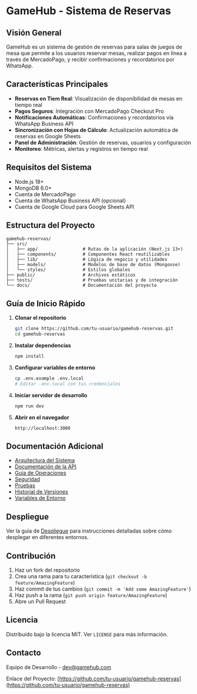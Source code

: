 # GameHub - Sistema de Reservas

## Visión General

GameHub es un sistema de gestión de reservas para salas de juegos de mesa que permite a los usuarios reservar mesas, realizar pagos en línea a través de MercadoPago, y recibir confirmaciones y recordatorios por WhatsApp.

## Características Principales

- **Reservas en Tiem Real**: Visualización de disponibilidad de mesas en tiempo real
- **Pagos Seguros**: Integración con MercadoPago Checkout Pro
- **Notificaciones Automáticas**: Confirmaciones y recordatorios vía WhatsApp Business API
- **Sincronización con Hojas de Cálculo**: Actualización automática de reservas en Google Sheets
- **Panel de Administración**: Gestión de reservas, usuarios y configuración
- **Monitoreo**: Métricas, alertas y registros en tiempo real

## Requisitos del Sistema

- Node.js 18+
- MongoDB 6.0+
- Cuenta de MercadoPago
- Cuenta de WhatsApp Business API (opcional)
- Cuenta de Google Cloud para Google Sheets API

## Estructura del Proyecto

```
gamehub-reservas/
├── src/
│   ├── app/                 # Rutas de la aplicación (Next.js 13+)
│   ├── components/          # Componentes React reutilizables
│   ├── lib/                 # Lógica de negocio y utilidades
│   ├── models/              # Modelos de base de datos (Mongoose)
│   └── styles/              # Estilos globales
├── public/                  # Archivos estáticos
├── tests/                   # Pruebas unitarias y de integración
└── docs/                    # Documentación del proyecto
```

## Guía de Inicio Rápido

1. **Clonar el repositorio**
   ```bash
   git clone https://github.com/tu-usuario/gamehub-reservas.git
   cd gamehub-reservas
   ```

2. **Instalar dependencias**
   ```bash
   npm install
   ```

3. **Configurar variables de entorno**
   ```bash
   cp .env.example .env.local
   # Editar .env.local con tus credenciales
   ```

4. **Iniciar servidor de desarrollo**
   ```bash
   npm run dev
   ```

5. **Abrir en el navegador**
   ```
   http://localhost:3000
   ```

## Documentación Adicional

- [Arquitectura del Sistema](./ARCHITECTURE.md)
- [Documentación de la API](./API.md)
- [Guía de Operaciones](./OPERATIONS.md)
- [Seguridad](./SECURITY.md)
- [Pruebas](./TESTING.md)
- [Historial de Versiones](./RELEASES.md)
- [Variables de Entorno](./ENV.md)

## Despliegue

Ver la guía de [Despliegue](./DEPLOYMENT.md) para instrucciones detalladas sobre cómo desplegar en diferentes entornos.

## Contribución

1. Haz un fork del repositorio
2. Crea una rama para tu característica (`git checkout -b feature/AmazingFeature`)
3. Haz commit de tus cambios (`git commit -m 'Add some AmazingFeature'`)
4. Haz push a la rama (`git push origin feature/AmazingFeature`)
5. Abre un Pull Request

## Licencia

Distribuido bajo la licencia MIT. Ver `LICENSE` para más información.

## Contacto

Equipo de Desarrollo - [dev@gamehub.com](mailto:dev@gamehub.com)

Enlace del Proyecto: [https://github.com/tu-usuario/gamehub-reservas](https://github.com/tu-usuario/gamehub-reservas)
